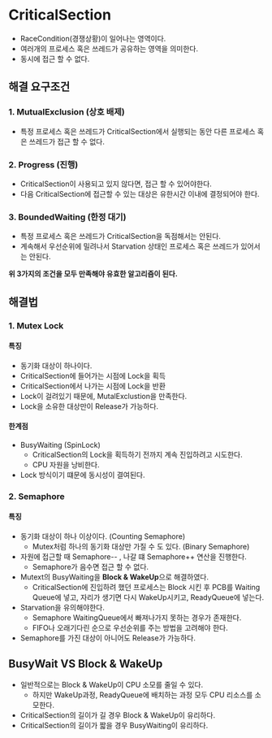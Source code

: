# CriticalSection
- RaceCondition(경쟁상황)이 일어나는 영역이다.
- 여러개의 프로세스 혹은 쓰레드가 공유하는 영역을 의미한다.
- 동시에 접근 할 수 없다.

## 해결 요구조건
### 1. MutualExclusion (상호 배제)
- 특정 프로세스 혹은 쓰레드가 CriticalSection에서 실행되는 동안 다른 프로세스 혹은 쓰레드가 접근 할  수 없다.

### 2. Progress (진행)
- CriticalSection이 사용되고 있지 않다면, 접근 할 수 있어야한다.
- 다음 CriticalSection에 접근할 수 있는 대상은 유한시간 이내에 결정되어야 한다.

### 3. BoundedWaiting (한정 대기)
- 특정 프로세스 혹은 쓰레드가 CriticalSection을 독점해서는 안된다.
- 계속해서 우선순위에 밀려나서 Starvation 상태인 프로세스 혹은 쓰레드가 있어서는 안된다.

**위 3가지의 조건을 모두 만족해야 유효한 알고리즘이 된다.**


## 해결법

### 1. Mutex Lock
#### 특징
- 동기화 대상이 하나이다.
- CriticalSection에 들어가는 시점에 Lock을 획득
- CriticalSection에서 나가는 시점에 Lock을 반환
- Lock이 걸려있기 때문에, MutalExclustion을 만족한다.
- Lock을 소유한 대상만이 Release가 가능하다.

#### 한계점
- BusyWaiting (SpinLock)
  - CriticalSection의 Lock을 획득하기 전까지 계속 진입하려고 시도한다.
  - CPU 자원을 낭비한다.
- Lock 방식이기 떄문에 동시성이 결여된다.

### 2. Semaphore
#### 특징
- 동기화 대상이 하나 이상이다. (Counting Semaphore)
  - Mutex처럼 하나의 동기화 대상만 가질 수 도 있다. (Binary Semaphore)
- 자원에 접근할 때 Semaphore-- , 나갈 떄 Semaphore++ 연산을 진행한다.
  - Semaphore가 음수면 접근 할 수 없다.
- Mutext의 BusyWaiting을 **Block & WakeUp**으로 해결하였다.
  - CriticalSection에 진입하려 했던 프로세스는 Block 시킨 후 PCB를 Waiting Queue에 넣고, 자리가 생기면 다시 WakeUp시키고, ReadyQueue에 넣는다.
- Starvation을 유의해야한다.
  - Semaphore WaitingQueue에서 빠져나가지 못하는 경우가 존재한다.
  - FIFO나 오래기다린 순으로 우선순위를 주는 방법을 고려해야 한다.
- Semaphore를 가진 대상이 아니어도 Release가 가능하다.
## BusyWait VS Block & WakeUp
- 일반적으로는 Block & WakeUp이 CPU 소모를 줄일 수 있다.
  - 하지만 WakeUp과정, ReadyQueue에 배치하는 과정 모두 CPU 리소스를 소모한다.
- CriticalSection의 길이가 길 경우 Block & WakeUp이 유리하다.
- CriticalSection의 길이가 짧을 경우 BusyWaiting이 유리하다.